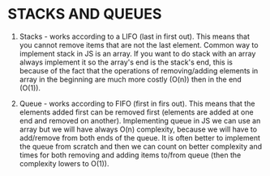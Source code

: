 # STACKS AND QUEUES

1. Stacks - works according to a LIFO (last in first out). This means that you cannot remove items that are not the last element. Common way to implement stack in JS is an array. If you want to do stack with an array always implement it so the array's end is the stack's end, this is because of the fact that the operations of removing/adding elements in array in the beginning are much more costly (O(n)) then in the end (O(1)).

2. Queue - works according to FIFO (first in firs out). This means that the elements added first can be removed first (elements are added at one end and removed on another). Implementing queue in JS we can use an array but we will have always O(n) complexity, because we will have to add/remove from both ends of the queue. It is often better to implement the queue from scratch and then we can count on better complexity and times for both removing and adding items to/from queue (then the complexity lowers to O(1)).
